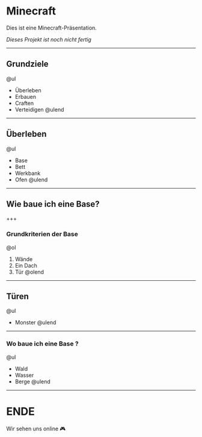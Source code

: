 # Minecraft

Dies ist eine Minecraft-Präsentation.

_Dieses Projekt ist noch nicht fertig_

---

## Grundziele

@ul
- Überleben
- Erbauen
- Craften
- Verteidigen
@ulend

---

## Überleben

@ul
- Base
- Bett
- Werkbank
- Ofen
@ulend

---

## Wie baue ich eine Base?

+++

### Grundkriterien der Base

@ol
1. Wände 
1. Ein Dach 
1. Tür
@olend

---

## Türen

@ul
- Monster 
@ulend

---

### Wo baue ich eine Base ?

@ul
- Wald
- Wasser
- Berge
@ulend

---
# ENDE

Wir sehen uns online 🎮
